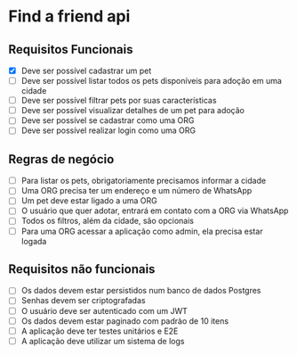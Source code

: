 # Find a friend api

## Requisitos Funcionais
- [x] Deve ser possível cadastrar um pet
- [ ] Deve ser possível listar todos os pets disponíveis para adoção em uma cidade
- [ ] Deve ser possível filtrar pets por suas características
- [ ] Deve ser possível visualizar detalhes de um pet para adoção
- [ ] Deve ser possível se cadastrar como uma ORG
- [ ] Deve ser possível realizar login como uma ORG

## Regras de negócio
- [ ] Para listar os pets, obrigatoriamente precisamos informar a cidade
- [ ] Uma ORG precisa ter um endereço e um número de WhatsApp
- [ ] Um pet deve estar ligado a uma ORG
- [ ] O usuário que quer adotar, entrará em contato com a ORG via WhatsApp
- [ ] Todos os filtros, além da cidade, são opcionais
- [ ] Para uma ORG acessar a aplicação como admin, ela precisa estar logada

## Requisitos não funcionais
- [ ] Os dados devem estar persistidos num banco de dados Postgres
- [ ] Senhas devem ser criptografadas
- [ ] O usuário deve ser autenticado com um JWT
- [ ] Os dados devem estar paginado com padrào de 10 itens
- [ ] A aplicação deve ter testes unitários e E2E
- [ ] A aplicação deve utilizar um sistema de logs